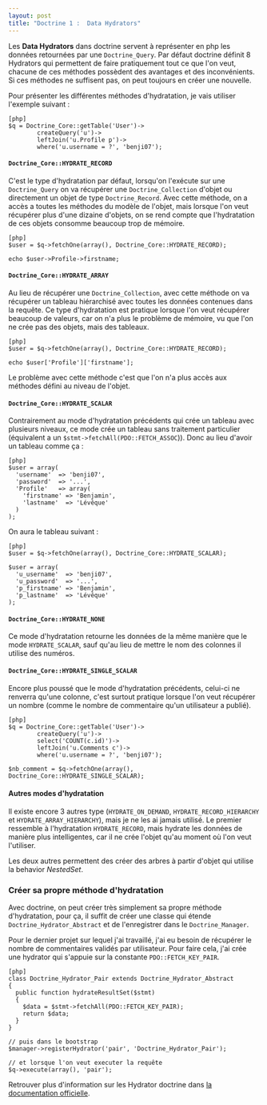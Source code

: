 ```yaml
---
layout: post
title: "Doctrine 1 :  Data Hydrators"
---
```


Les **Data Hydrators** dans doctrine servent à représenter en php les données retournées par une `Doctrine_Query`. Par défaut doctrine définit 8 Hydrators qui permettent de faire pratiquement tout ce que l'on veut, chacune de ces méthodes possèdent des avantages et des inconvénients. Si ces méthodes ne suffisent pas, on peut toujours en créer une nouvelle.

Pour présenter les différentes méthodes d'hydratation, je vais utiliser l'exemple suivant :

    [php]
    $q = Doctrine_Core::getTable('User')->
            createQuery('u')->
            leftJoin('u.Profile p')->
            where('u.username = ?', 'benji07');


#### `Doctrine_Core::HYDRATE_RECORD` ####

C'est le type d'hydratation par défaut, lorsqu'on l'exécute sur une `Doctrine_Query` on va récupérer une `Doctrine_Collection` d'objet ou directement un objet de type `Doctrine_Record`. Avec cette méthode, on a accès a toutes les méthodes du modèle de l'objet, mais lorsque l'on veut récupérer plus d'une dizaine d'objets, on se rend compte que l'hydratation de ces objets consomme beaucoup trop de mémoire.

    [php]
    $user = $q->fetchOne(array(), Doctrine_Core::HYDRATE_RECORD);

    echo $user->Profile->firstname;

#### `Doctrine_Core::HYDRATE_ARRAY` ####

Au lieu de récupérer une `Doctrine_Collection`, avec cette méthode on va récupérer un tableau hiérarchisé avec toutes les données contenues dans la requête. Ce type d'hydratation est pratique lorsque l'on veut récupérer beaucoup de valeurs, car on n'a plus le problème de mémoire, vu que l'on ne crée pas des objets, mais des tableaux.

    [php]
    $user = $q->fetchOne(array(), Doctrine_Core::HYDRATE_RECORD);

    echo $user['Profile']['firstname'];

 Le problème avec cette méthode c'est que l'on n'a plus accès aux méthodes défini au niveau de l'objet. 

#### `Doctrine_Core::HYDRATE_SCALAR` ####

Contrairement au mode d'hydratation précédents qui crée un tableau avec plusieurs niveaux, ce mode crée un tableau sans traitement particulier (équivalent a un `$stmt->fetchAll(PDO::FETCH_ASSOC`)). Donc au lieu d'avoir un tableau comme ça :

    [php]
    $user = array(
      'username'  => 'benji07',
      'password'  => '...',
      'Profile'   => array(
        'firstname' => 'Benjamin',
        'lastname'  => 'Lévêque'
      )
    );

On aura le tableau suivant :

    [php]
    $user = $q->fetchOne(array(), Doctrine_Core::HYDRATE_SCALAR);

    $user = array(
      'u_username'  => 'benji07',
      'u_password'  => '...',
      'p_firstname' => 'Benjamin',
      'p_lastname'  => 'Lévêque'
    );

#### `Doctrine_Core::HYDRATE_NONE` ####

Ce mode d'hydratation retourne les données de la même manière que le mode `HYDRATE_SCALAR`, sauf qu'au lieu de mettre le nom des colonnes il utilise des numéros.

#### `Doctrine_Core::HYDRATE_SINGLE_SCALAR` ####

Encore plus poussé que le mode d'hydratation précédents, celui-ci ne renverra qu'une colonne, c'est surtout pratique lorsque l'on veut récupérer un nombre (comme le nombre de commentaire qu'un utilisateur a publié).

    [php]
    $q = Doctrine_Core::getTable('User')->
            createQuery('u')->
            select('COUNT(c.id)')->
            leftJoin('u.Comments c')->
            where('u.username = ?', 'benji07');

    $nb_comment = $q->fetchOne(array(), Doctrine_Core::HYDRATE_SINGLE_SCALAR);

#### Autres modes d'hydratation ###

Il existe encore 3 autres type (`HYDRATE_ON_DEMAND`, `HYDRATE_RECORD_HIERARCHY` et `HYDRATE_ARRAY_HIERARCHY`), mais je ne les ai jamais utilisé. Le premier ressemble à l'hydratation `HYDRATE_RECORD`, mais hydrate les données de manière plus intelligentes, car il ne crée l'objet qu'au moment où l'on veut l'utiliser.

Les deux autres permettent des créer des arbres à partir d'objet qui utilise la behavior *NestedSet*.

### Créer sa propre méthode d'hydratation ###

Avec doctrine, on peut créer très simplement sa propre méthode d'hydratation, pour ça, il suffit de créer une classe qui étende `Doctrine_Hydrator_Abstract` et de l'enregistrer dans le `Doctrine_Manager`.

Pour le dernier projet sur lequel j'ai travaillé, j'ai eu besoin de récupérer le nombre de commentaires validés par utilisateur. Pour faire cela, j'ai crée une hydrator qui s'appuie sur la constante `PDO::FETCH_KEY_PAIR`.


    [php]
    class Doctrine_Hydrator_Pair extends Doctrine_Hydrator_Abstract
    {
      public function hydrateResultSet($stmt)
      {
        $data = $stmt->fetchAll(PDO::FETCH_KEY_PAIR);
        return $data;
      }
    }

    // puis dans le bootstrap
    $manager->registerHydrator('pair', 'Doctrine_Hydrator_Pair');

    // et lorsque l'on veut executer la requête
    $q->execute(array(), 'pair');


Retrouver plus d'information sur les Hydrator doctrine dans [la documentation officielle](http://www.doctrine-project.org/projects/orm/1.2/docs/manual/data-hydrators/en#data-hydrators).